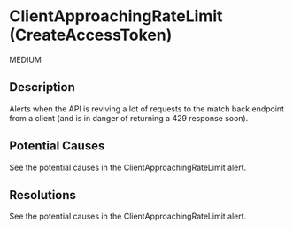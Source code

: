 # ClientApproachingRateLimit (CreateAccessToken) 

MEDIUM 

## Description

Alerts when the API is reviving a lot of requests to the match back endpoint from a client (and is in danger of returning a 429 response soon). 

## Potential Causes

See the potential causes in the ClientApproachingRateLimit alert.

## Resolutions

See the potential causes in the ClientApproachingRateLimit alert.
